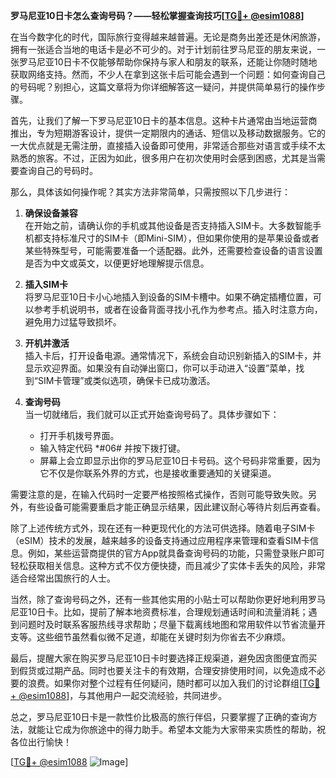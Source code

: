 **罗马尼亚10日卡怎么查询号码？——轻松掌握查询技巧[[TG💪+ @esim1088](https://t.me/s/esim1088)]**

在当今数字化的时代，国际旅行变得越来越普遍。无论是商务出差还是休闲旅游，拥有一张适合当地的电话卡是必不可少的。对于计划前往罗马尼亚的朋友来说，一张罗马尼亚10日卡不仅能够帮助你保持与家人和朋友的联系，还能让你随时随地获取网络支持。然而，不少人在拿到这张卡后可能会遇到一个问题：如何查询自己的号码呢？别担心，这篇文章将为你详细解答这一疑问，并提供简单易行的操作步骤。

首先，让我们了解一下罗马尼亚10日卡的基本信息。这种卡片通常由当地运营商推出，专为短期游客设计，提供一定期限内的通话、短信以及移动数据服务。它的一大优点就是无需注册，直接插入设备即可使用，非常适合那些对语言或手续不太熟悉的旅客。不过，正因为如此，很多用户在初次使用时会感到困惑，尤其是当需要查询自己的号码时。

那么，具体该如何操作呢？其实方法非常简单，只需按照以下几步进行：

1. **确保设备兼容**  
   在开始之前，请确认你的手机或其他设备是否支持插入SIM卡。大多数智能手机都支持标准尺寸的SIM卡（即Mini-SIM），但如果你使用的是苹果设备或者某些特殊型号，可能需要准备一个适配器。此外，还需要检查设备的语言设置是否为中文或英文，以便更好地理解提示信息。

2. **插入SIM卡**  
   将罗马尼亚10日卡小心地插入到设备的SIM卡槽中。如果不确定插槽位置，可以参考手机说明书，或者在设备背面寻找小孔作为参考点。插入时注意方向，避免用力过猛导致损坏。

3. **开机并激活**  
   插入卡后，打开设备电源。通常情况下，系统会自动识别新插入的SIM卡，并显示欢迎界面。如果没有自动弹出窗口，你可以手动进入“设置”菜单，找到“SIM卡管理”或类似选项，确保卡已成功激活。

4. **查询号码**  
   当一切就绪后，我们就可以正式开始查询号码了。具体步骤如下：
   - 打开手机拨号界面。
   - 输入特定代码 *#06# 并按下拨打键。
   - 屏幕上会立即显示出你的罗马尼亚10日卡号码。这个号码非常重要，因为它不仅是你联系外界的方式，也是接收重要通知的关键渠道。

需要注意的是，在输入代码时一定要严格按照格式操作，否则可能导致失败。另外，有些设备可能需要重启才能正确显示结果，因此建议耐心等待片刻后再查看。

除了上述传统方式外，现在还有一种更现代化的方法可供选择。随着电子SIM卡（eSIM）技术的发展，越来越多的设备支持通过应用程序来管理和查看SIM卡信息。例如，某些运营商提供的官方App就具备查询号码的功能，只需登录账户即可轻松获取相关信息。这种方式不仅方便快捷，而且减少了实体卡丢失的风险，非常适合经常出国旅行的人士。

当然，除了查询号码之外，还有一些其他实用的小贴士可以帮助你更好地利用罗马尼亚10日卡。比如，提前了解本地资费标准，合理规划通话时间和流量消耗；遇到问题时及时联系客服热线寻求帮助；尽量下载离线地图和常用软件以节省流量开支等。这些细节虽然看似微不足道，却能在关键时刻为你省去不少麻烦。

最后，提醒大家在购买罗马尼亚10日卡时要选择正规渠道，避免因贪图便宜而买到假货或过期产品。同时也要关注卡的有效期，合理安排使用时间，以免造成不必要的浪费。如果你对整个过程有任何疑问，随时都可以加入我们的讨论群组[[TG💪+ @esim1088](https://t.me/s/esim1088)]，与其他用户一起交流经验，共同进步。

总之，罗马尼亚10日卡是一款性价比极高的旅行伴侣，只要掌握了正确的查询方法，就能让它成为你旅途中的得力助手。希望本文能为大家带来实质性的帮助，祝各位出行愉快！

[[TG💪+ @esim1088](https://t.me/s/esim1088) ![Image](https://i.postimg.cc/4NQfJmqS/Snipaste-2025-05-13-00-14-12.png)]